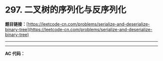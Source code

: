 # 297. 二叉树的序列化与反序列化

**题目链接：**[https://leetcode-cn.com/problems/serialize-and-deserialize-binary-tree](https://leetcode-cn.com/problems/serialize-and-deserialize-binary-tree)

---

<Cards card="leetcode_297_serialize-and-deserialize-binary-tree"></Cards>

---

**AC 代码：**

```java

```